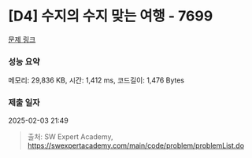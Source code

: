 # [D4] 수지의 수지 맞는 여행 - 7699 

[문제 링크](https://swexpertacademy.com/main/code/problem/problemDetail.do?contestProbId=AWqUzj0arpkDFARG) 

### 성능 요약

메모리: 29,836 KB, 시간: 1,412 ms, 코드길이: 1,476 Bytes

### 제출 일자

2025-02-03 21:49



> 출처: SW Expert Academy, https://swexpertacademy.com/main/code/problem/problemList.do